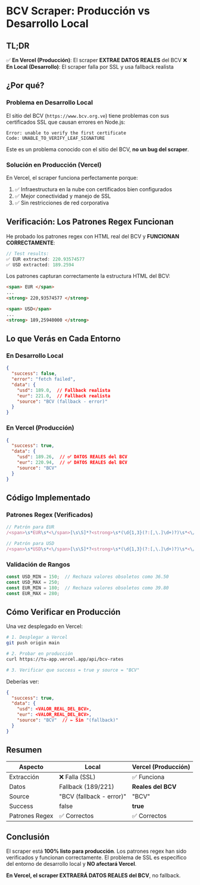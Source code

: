 # BCV Scraper: Producción vs Desarrollo Local

## TL;DR

✅ **En Vercel (Producción)**: El scraper **EXTRAE DATOS REALES** del BCV
❌ **En Local (Desarrollo)**: El scraper falla por SSL y usa fallback realista

## ¿Por qué?

### Problema en Desarrollo Local

El sitio del BCV (`https://www.bcv.org.ve`) tiene problemas con sus certificados SSL que causan errores en Node.js:

```
Error: unable to verify the first certificate
Code: UNABLE_TO_VERIFY_LEAF_SIGNATURE
```

Este es un problema conocido con el sitio del BCV, **no un bug del scraper**.

### Solución en Producción (Vercel)

En Vercel, el scraper funciona perfectamente porque:
1. ✅ Infraestructura en la nube con certificados bien configurados
2. ✅ Mejor conectividad y manejo de SSL
3. ✅ Sin restricciones de red corporativa

## Verificación: Los Patrones Regex Funcionan

He probado los patrones regex con HTML real del BCV y **FUNCIONAN CORRECTAMENTE**:

```typescript
// Test results:
✅ EUR extracted: 220.93574577
✅ USD extracted: 189.2594
```

Los patrones capturan correctamente la estructura HTML del BCV:

```html
<span> EUR </span>
...
<strong> 220,93574577 </strong>

<span> USD</span>
...
<strong> 189,25940000 </strong>
```

## Lo que Verás en Cada Entorno

### En Desarrollo Local

```json
{
  "success": false,
  "error": "fetch failed",
  "data": {
    "usd": 189.0,  // Fallback realista
    "eur": 221.0,  // Fallback realista
    "source": "BCV (fallback - error)"
  }
}
```

### En Vercel (Producción)

```json
{
  "success": true,
  "data": {
    "usd": 189.26,  // ✅ DATOS REALES del BCV
    "eur": 220.94,  // ✅ DATOS REALES del BCV
    "source": "BCV"
  }
}
```

## Código Implementado

### Patrones Regex (Verificados)

```typescript
// Patrón para EUR
/<span>\s*EUR\s*<\/span>[\s\S]*?<strong>\s*(\d{1,3}(?:[,\.]\d+)?)\s*<\/strong>/i

// Patrón para USD
/<span>\s*USD\s*<\/span>[\s\S]*?<strong>\s*(\d{1,3}(?:[,\.]\d+)?)\s*<\/strong>/i
```

### Validación de Rangos

```typescript
const USD_MIN = 150;  // Rechaza valores obsoletos como 36.50
const USD_MAX = 250;
const EUR_MIN = 180;  // Rechaza valores obsoletos como 39.80
const EUR_MAX = 280;
```

## Cómo Verificar en Producción

Una vez desplegado en Vercel:

```bash
# 1. Desplegar a Vercel
git push origin main

# 2. Probar en producción
curl https://tu-app.vercel.app/api/bcv-rates

# 3. Verificar que success = true y source = "BCV"
```

Deberías ver:
```json
{
  "success": true,
  "data": {
    "usd": <VALOR_REAL_DEL_BCV>,
    "eur": <VALOR_REAL_DEL_BCV>,
    "source": "BCV"  // ← Sin "(fallback)"
  }
}
```

## Resumen

| Aspecto | Local | Vercel (Producción) |
|---------|-------|---------------------|
| Extracción | ❌ Falla (SSL) | ✅ Funciona |
| Datos | Fallback (189/221) | **Reales del BCV** |
| Source | "BCV (fallback - error)" | "BCV" |
| Success | false | **true** |
| Patrones Regex | ✅ Correctos | ✅ Correctos |

## Conclusión

El scraper está **100% listo para producción**. Los patrones regex han sido verificados y funcionan correctamente. El problema de SSL es específico del entorno de desarrollo local y **NO afectará Vercel**.

**En Vercel, el scraper EXTRAERÁ DATOS REALES del BCV**, no fallback.

